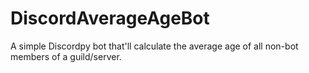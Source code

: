 # DiscordAverageAgeBot
A simple Discordpy bot that'll calculate the average age of all non-bot members of a guild/server.
